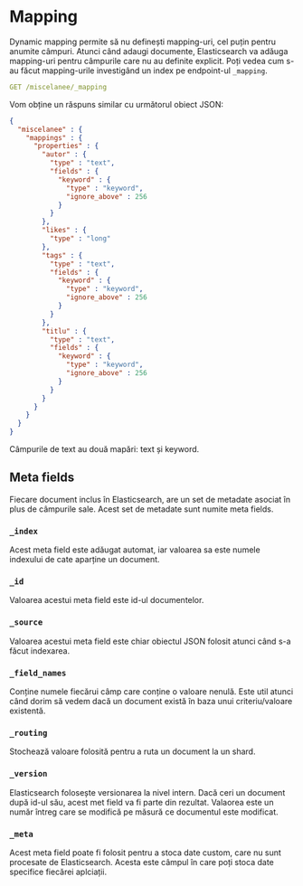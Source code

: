 # Mapping

Dynamic mapping permite să nu definești mapping-uri, cel puțin pentru anumite câmpuri.
Atunci când adaugi documente, Elasticsearch va adăuga mapping-uri pentru câmpurile care nu au definite explicit. Poți vedea cum s-au făcut mapping-urile investigând un index pe endpoint-ul `_mapping`.

```yaml
GET /miscelanee/_mapping
```

Vom obține un răspuns similar cu următorul obiect JSON:

```json
{
  "miscelanee" : {
    "mappings" : {
      "properties" : {
        "autor" : {
          "type" : "text",
          "fields" : {
            "keyword" : {
              "type" : "keyword",
              "ignore_above" : 256
            }
          }
        },
        "likes" : {
          "type" : "long"
        },
        "tags" : {
          "type" : "text",
          "fields" : {
            "keyword" : {
              "type" : "keyword",
              "ignore_above" : 256
            }
          }
        },
        "titlu" : {
          "type" : "text",
          "fields" : {
            "keyword" : {
              "type" : "keyword",
              "ignore_above" : 256
            }
          }
        }
      }
    }
  }
}
```

Câmpurile de text au două mapări: text și keyword.

## Meta fields

Fiecare document inclus în Elasticsearch, are un set de metadate asociat în plus de câmpurile sale. Acest set de metadate sunt numite meta fields.

### `_index`

Acest meta field este adăugat automat, iar valoarea sa este numele indexului de cate aparține un document.

### `_id`

Valoarea acestui meta field este id-ul documentelor.

### `_source`

Valoarea acestui meta field este chiar obiectul JSON folosit atunci când s-a făcut indexarea.

### `_field_names`

Conține numele fiecărui câmp care conține o valoare nenulă. Este util atunci când dorim să vedem dacă un document există în baza unui criteriu/valoare existentă.

### `_routing`

Stochează valoare folosită pentru a ruta un document la un shard.

### `_version`

Elasticsearch folosește versionarea la nivel intern. Dacă ceri un document după id-ul său, acest met field va fi parte din rezultat. Valaorea este un număr întreg care se modifică pe măsură ce documentul este modificat.

### `_meta`

Acest meta field poate fi folosit pentru a stoca date custom, care nu sunt procesate de Elasticsearch. Acesta este câmpul în care poți stoca date specifice fiecărei aplciații.
